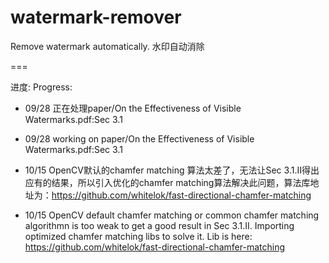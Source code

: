 # watermark-remover
Remove watermark automatically. 水印自动消除

===

进度:
Progress:

 - 09/28 正在处理paper/On the Effectiveness of Visible Watermarks.pdf:Sec 3.1
 - 09/28 working on paper/On the Effectiveness of Visible Watermarks.pdf:Sec 3.1

 - 10/15 OpenCV默认的chamfer matching 算法太差了，无法让Sec 3.1.II得出应有的结果，所以引入优化的chamfer matching算法解决此问题，算法库地址为：https://github.com/whitelok/fast-directional-chamfer-matching
 - 10/15 OpenCV default chamfer matching or common chamfer matching algorithmn is too weak to get a good result in Sec 3.1.II. Importing optimized chamfer matching libs to solve it. Lib is here: https://github.com/whitelok/fast-directional-chamfer-matching

